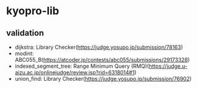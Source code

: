 # kyopro-lib
## validation
* dijkstra: Library Checker(https://judge.yosupo.jp/submission/78163)
* modint: ABC055_B(https://atcoder.jp/contests/abc055/submissions/29173328)
* indexed_segment_tree: Range Minimum Query (RMQ)(https://judge.u-aizu.ac.jp/onlinejudge/review.jsp?rid=6318014#1)
* union_find: Library Checker(https://judge.yosupo.jp/submission/76902)